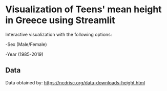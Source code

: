 # Visualization of Teens' mean height in Greece using Streamlit 

Interactive visualization with the following options:

-Sex (Male/Female)

-Year (1985-2019)

## Data
Data obtained by:
https://ncdrisc.org/data-downloads-height.html
